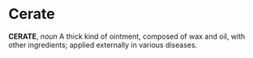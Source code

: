 # Cerate

**CERATE**, _noun_ A thick kind of ointment, composed of wax and oil, with other ingredients; applied externally in various diseases.